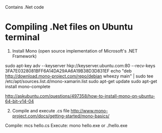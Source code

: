 Contains .Net code


Compiling .Net files on Ubuntu terminal
=========================================

1. Install Mono (open source implementation of Microsoft's .NET Framework)

sudo apt-key adv --keyserver hkp://keyserver.ubuntu.com:80 --recv-keys 3FA7E0328081BFF6A14DA29AA6A19B38D3D831EF
echo "deb http://download.mono-project.com/repo/debian wheezy main" | sudo tee /etc/apt/sources.list.d/mono-xamarin.list
sudo apt-get update
sudo apt-get install mono-complete

http://askubuntu.com/questions/497358/how-to-install-mono-on-ubuntu-64-bit-v14-04


2. Compile and execute .cs file
http://www.mono-project.com/docs/getting-started/mono-basics/

Compile: mcs hello.cs
Execute: mono hello.exe or ./hello.exe
